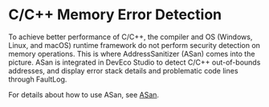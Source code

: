 # C/C++ Memory Error Detection

<!--Kit: NDK Development-->
<!--Subsystem: arkcompiler-->
<!--Owner: @eric96-->
<!--Designer: @liuyingying19huawei-->
<!--Tester: @hwu-mc-->

To achieve better performance of C/C++, the compiler and OS (Windows, Linux, and macOS) runtime framework do not perform security detection on memory operations. This is where AddressSanitizer (ASan) comes into the picture. ASan is integrated in DevEco Studio to detect C/C++ out-of-bounds addresses, and display error stack details and problematic code lines through FaultLog.


For details about how to use ASan, see <!--RP1-->[ASan](https://developer.huawei.com/consumer/en/doc/harmonyos-guides-V5/ide-asan-V5)<!--RP1End-->.

